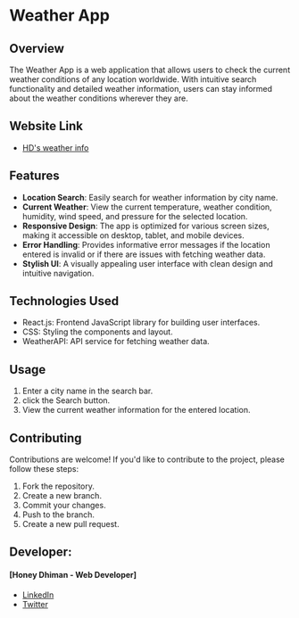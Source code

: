 # Weather App

## Overview

The Weather App is a web application that allows users to check the current weather conditions of any location worldwide. With intuitive search functionality and detailed weather information, users can stay informed about the weather conditions wherever they are.

## Website Link
- [HD's weather info](https://weather-app-sooty-two-33.vercel.app/)

## Features

- **Location Search**: Easily search for weather information by city name.
- **Current Weather**: View the current temperature, weather condition, humidity, wind speed, and pressure for the selected location.
- **Responsive Design**: The app is optimized for various screen sizes, making it accessible on desktop, tablet, and mobile devices.
- **Error Handling**: Provides informative error messages if the location entered is invalid or if there are issues with fetching weather data.
- **Stylish UI**: A visually appealing user interface with clean design and intuitive navigation.

## Technologies Used

- React.js: Frontend JavaScript library for building user interfaces.
- CSS: Styling the components and layout.
- WeatherAPI: API service for fetching weather data.

## Usage

1. Enter a city name in the search bar.
2. click the Search button.
3. View the current weather information for the entered location.

## Contributing

Contributions are welcome! If you'd like to contribute to the project, please follow these steps:

1. Fork the repository.
2. Create a new branch.
3. Commit your changes.
4. Push to the branch.
5. Create a new pull request.

## Developer:
#### [Honey Dhiman - Web Developer]

- [LinkedIn](https://www.linkedin.com/in/honey-dhiman-363ab1294?utm_source=share&utm_campaign=share_via&utm_content=profile&utm_medium=android_app)
- [Twitter](https://x.com/webdevHD?t=nhWSr-I89x5EtA7i_JXM5A&s=08)
